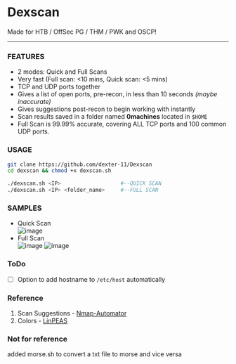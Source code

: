 # Dexscan
Made for HTB / OffSec PG / THM / PWK and OSCP!
_ _ _
### FEATURES
- 2 modes: Quick and Full Scans
- Very fast (Full scan: <10 mins, Quick scan: <5 mins)
- TCP and UDP ports together
- Gives a list of open ports, pre-recon, in less than 10 seconds _(maybe inaccurate)_
- Gives suggestions post-recon to begin working with instantly
- Scan results saved in a folder named **0machines** located in `$HOME` 
- Full Scan is 99.99% accurate, covering ALL TCP ports and 100 common UDP ports.

### USAGE
```bash
git clone https://github.com/dexter-11/Dexscan
cd dexscan && chmod +x dexscan.sh

./dexscan.sh <IP>                   #--QUICK SCAN
./dexscan.sh <IP> <folder_name>     #--FULL SCAN
```

### SAMPLES
- Quick Scan <br>
![image](https://user-images.githubusercontent.com/55249292/167408826-2b01fe5c-3f1e-4ae4-b0e3-c08b8f0fccbb.png)
- Full Scan <br>
![image](https://user-images.githubusercontent.com/55249292/167408217-224731b0-7f58-4015-9b3b-b162b2538bab.png)
![image](https://user-images.githubusercontent.com/55249292/167408247-a1ef2a2f-a0a6-4332-8a73-aef36d32e806.png)


### ToDo
- [ ] Option to add hostname to `/etc/host` automatically

### Reference
1. Scan Suggestions - [Nmap-Automator](https://github.com/21y4d/nmapAutomator)
2. Colors - [LinPEAS](https://github.com/carlospolop/PEASS-ng/tree/master/linPEAS)

### Not for reference
added morse.sh to convert a txt file to morse and vice versa
